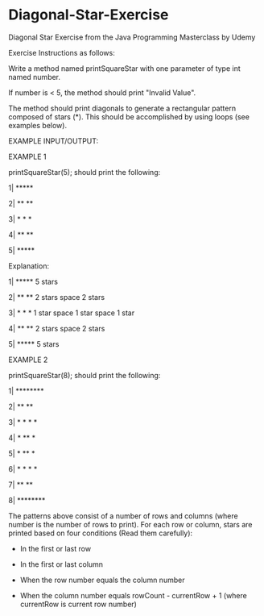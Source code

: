 # Diagonal-Star-Exercise
Diagonal Star Exercise from the Java Programming Masterclass by Udemy

Exercise Instructions as follows:

Write a method named printSquareStar with one parameter of type int named number. 

If number is < 5, the method should print "Invalid Value".

The method should print diagonals to generate a rectangular pattern composed of stars (*). This should be accomplished by using loops (see examples below).


EXAMPLE INPUT/OUTPUT:

EXAMPLE 1

printSquareStar(5); should print the following:

1| *****

2| ** **

3| * * *

4| ** **

5| *****


Explanation:

1| *****   5 stars

2| ** **   2 stars space 2 stars

3| * * *   1 star space 1 star space 1 star

4| ** **   2 stars space 2 stars

5| *****   5 stars


EXAMPLE 2

printSquareStar(8); should print the following:

1| ********

2| **    **

3| * *  * *

4| *  **  *

5| *  **  *

6| * *  * *

7| **    **

8| ********


The patterns above consist of a number of rows and columns (where number is the number of rows to print). For each row or column, stars are printed based on four conditions (Read them carefully):

* In the first or last row

* In the first or last column

* When the row number equals the column number

* When the column number equals rowCount - currentRow + 1 (where currentRow is current row number)
